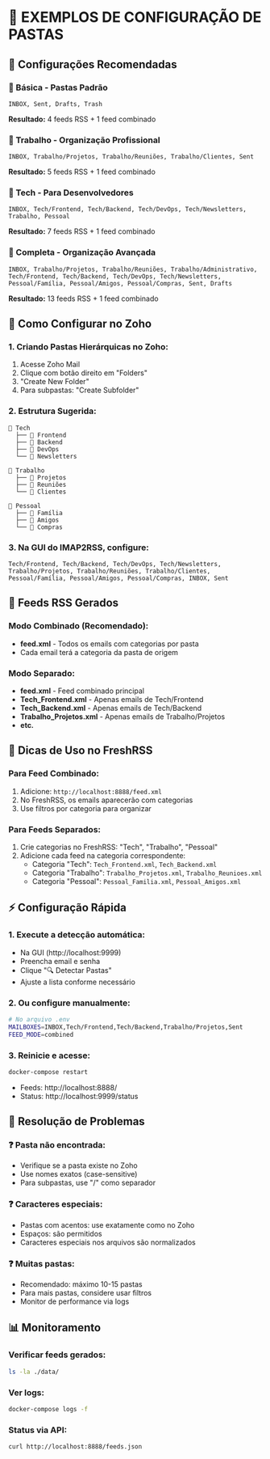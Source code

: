 # 📁 EXEMPLOS DE CONFIGURAÇÃO DE PASTAS

## 🌟 Configurações Recomendadas

### 📧 Básica - Pastas Padrão
```
INBOX, Sent, Drafts, Trash
```
**Resultado:** 4 feeds RSS + 1 feed combinado

### 💼 Trabalho - Organização Profissional
```
INBOX, Trabalho/Projetos, Trabalho/Reuniões, Trabalho/Clientes, Sent
```
**Resultado:** 5 feeds RSS + 1 feed combinado

### 🚀 Tech - Para Desenvolvedores
```
INBOX, Tech/Frontend, Tech/Backend, Tech/DevOps, Tech/Newsletters, Trabalho, Pessoal
```
**Resultado:** 7 feeds RSS + 1 feed combinado

### 🎯 Completa - Organização Avançada
```
INBOX, Trabalho/Projetos, Trabalho/Reuniões, Trabalho/Administrativo, Tech/Frontend, Tech/Backend, Tech/DevOps, Tech/Newsletters, Pessoal/Família, Pessoal/Amigos, Pessoal/Compras, Sent, Drafts
```
**Resultado:** 13 feeds RSS + 1 feed combinado

## 🔧 Como Configurar no Zoho

### 1. Criando Pastas Hierárquicas no Zoho:
1. Acesse Zoho Mail
2. Clique com botão direito em "Folders"
3. "Create New Folder"
4. Para subpastas: "Create Subfolder"

### 2. Estrutura Sugerida:
```
📁 Tech
  ├── 📁 Frontend
  ├── 📁 Backend
  ├── 📁 DevOps
  └── 📁 Newsletters

📁 Trabalho
  ├── 📁 Projetos
  ├── 📁 Reuniões
  └── 📁 Clientes

📁 Pessoal
  ├── 📁 Família
  ├── 📁 Amigos
  └── 📁 Compras
```

### 3. Na GUI do IMAP2RSS, configure:
```
Tech/Frontend, Tech/Backend, Tech/DevOps, Tech/Newsletters, Trabalho/Projetos, Trabalho/Reuniões, Trabalho/Clientes, Pessoal/Família, Pessoal/Amigos, Pessoal/Compras, INBOX, Sent
```

## 📰 Feeds RSS Gerados

### Modo Combinado (Recomendado):
- **feed.xml** - Todos os emails com categorias por pasta
- Cada email terá a categoria da pasta de origem

### Modo Separado:
- **feed.xml** - Feed combinado principal
- **Tech_Frontend.xml** - Apenas emails de Tech/Frontend
- **Tech_Backend.xml** - Apenas emails de Tech/Backend
- **Trabalho_Projetos.xml** - Apenas emails de Trabalho/Projetos
- **etc.**

## 🎯 Dicas de Uso no FreshRSS

### Para Feed Combinado:
1. Adicione: `http://localhost:8888/feed.xml`
2. No FreshRSS, os emails aparecerão com categorias
3. Use filtros por categoria para organizar

### Para Feeds Separados:
1. Crie categorias no FreshRSS: "Tech", "Trabalho", "Pessoal"
2. Adicione cada feed na categoria correspondente:
   - Categoria "Tech": `Tech_Frontend.xml`, `Tech_Backend.xml`
   - Categoria "Trabalho": `Trabalho_Projetos.xml`, `Trabalho_Reunioes.xml`
   - Categoria "Pessoal": `Pessoal_Familia.xml`, `Pessoal_Amigos.xml`

## ⚡ Configuração Rápida

### 1. Execute a detecção automática:
- Na GUI (http://localhost:9999)
- Preencha email e senha
- Clique "🔍 Detectar Pastas"
- Ajuste a lista conforme necessário

### 2. Ou configure manualmente:
```bash
# No arquivo .env
MAILBOXES=INBOX,Tech/Frontend,Tech/Backend,Trabalho/Projetos,Sent
FEED_MODE=combined
```

### 3. Reinicie e acesse:
```bash
docker-compose restart
```
- Feeds: http://localhost:8888/
- Status: http://localhost:9999/status

## 🚨 Resolução de Problemas

### ❓ Pasta não encontrada:
- Verifique se a pasta existe no Zoho
- Use nomes exatos (case-sensitive)
- Para subpastas, use "/" como separador

### ❓ Caracteres especiais:
- Pastas com acentos: use exatamente como no Zoho
- Espaços: são permitidos
- Caracteres especiais nos arquivos são normalizados

### ❓ Muitas pastas:
- Recomendado: máximo 10-15 pastas
- Para mais pastas, considere usar filtros
- Monitor de performance via logs

## 📊 Monitoramento

### Verificar feeds gerados:
```bash
ls -la ./data/
```

### Ver logs:
```bash
docker-compose logs -f
```

### Status via API:
```bash
curl http://localhost:8888/feeds.json
```